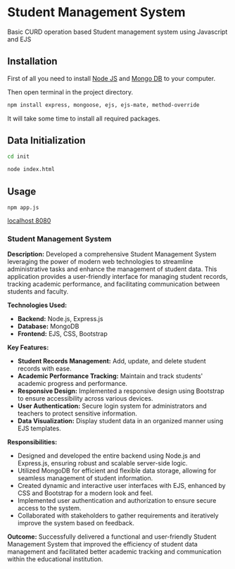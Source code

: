 # Student Management System

Basic CURD operation based Student management system using Javascript and EJS

## Installation

First of all you need to install [Node JS](https://nodejs.org/) and [Mongo DB](https://www.mongodb.com/try/download/community) to your computer.

Then open terminal in the project directory.

```bash
npm install express, mongoose, ejs, ejs-mate, method-override
```
It will take some time to install all required packages.


## Data Initialization
```bash
cd init
```
```bash
node index.html
```

## Usage

```
npm app.js
```

[localhost 8080](http://localhost:8080/)


### Student Management System

**Description:**
Developed a comprehensive Student Management System leveraging the power of modern web technologies to streamline administrative tasks and enhance the management of student data. This application provides a user-friendly interface for managing student records, tracking academic performance, and facilitating communication between students and faculty.

**Technologies Used:**
- **Backend:** Node.js, Express.js
- **Database:** MongoDB
- **Frontend:** EJS, CSS, Bootstrap

**Key Features:**
- **Student Records Management:** Add, update, and delete student records with ease.
- **Academic Performance Tracking:** Maintain and track students' academic progress and performance.
- **Responsive Design:** Implemented a responsive design using Bootstrap to ensure accessibility across various devices.
- **User Authentication:** Secure login system for administrators and teachers to protect sensitive information.
- **Data Visualization:** Display student data in an organized manner using EJS templates.

**Responsibilities:**
- Designed and developed the entire backend using Node.js and Express.js, ensuring robust and scalable server-side logic.
- Utilized MongoDB for efficient and flexible data storage, allowing for seamless management of student information.
- Created dynamic and interactive user interfaces with EJS, enhanced by CSS and Bootstrap for a modern look and feel.
- Implemented user authentication and authorization to ensure secure access to the system.
- Collaborated with stakeholders to gather requirements and iteratively improve the system based on feedback.

**Outcome:**
Successfully delivered a functional and user-friendly Student Management System that improved the efficiency of student data management and facilitated better academic tracking and communication within the educational institution.
